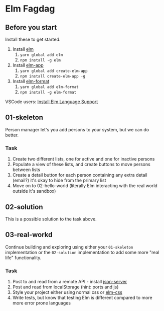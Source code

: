 # Elm Fagdag

## Before you start
Install these to get started.
1. Install [elm](https://elm-lang.org)
    1. `yarn global add elm`
    1. `npm install -g elm`
1. Install [elm-app](https://github.com/halfzebra/create-elm-app) 
    1. `yarn global add create-elm-app`
    1. `npm install create-elm-app -g`
1. Install [elm-format](https://github.com/avh4/elm-format)
    1. `yarn global add elm-format`
    1. `npm install -g elm-format`

VSCode users: [Install Elm Language Support](https://marketplace.visualstudio.com/items?itemName=sbrink.elm) 

## 01-skeleton
Person manager let's you add persons to your system, but we can do better.

### Task
1. Create two different lists, one for active and one for inactive persons
1. Populate a view of these lists, and create buttons to move persons between lists
1. Create a detail button for each person containing any extra detail (email?) it's okay to hide from the primary list
1. Move on to 02-hello-world (literally Elm interacting with the real world outside it's sandbox)

## 02-solution
This is a possible solution to the task above.

## 03-real-workd
Continue building and exploring using either your `01-skeleton` implementation or the `02-solution` implementation to add some more "real life" functionality.

### Task
1. Post to and read from a remote API - install [json-server](https://github.com/typicode/json-server)
1. Post and read from localStorage (hint: ports and js)
1. Style your project either using normal css or [elm-css](https://package.elm-lang.org/packages/rtfeldman/elm-css/latest)
1. Write tests, but know that testing Elm is different compared to more more error prone languages